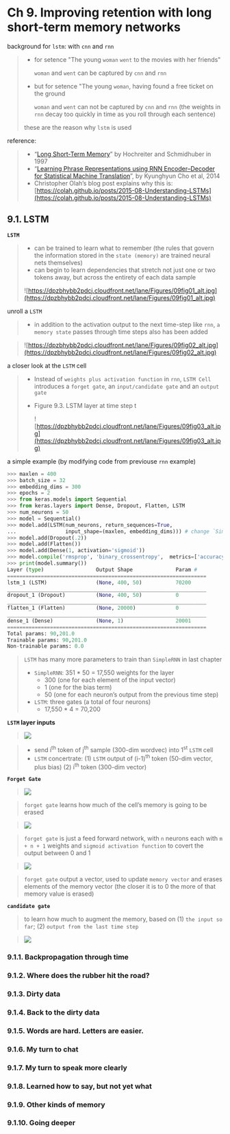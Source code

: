 # Ch 9. Improving retention with long short-term memory networks

background for `lstm`: with `cnn` and `rnn`

> * for setence "The young `woman` `went` to the movies with her friends"
> 	
> 	`woman` and `went` can be captured by `cnn` and `rnn` 
> 
> * but for setence "The young `woman`, having found a free ticket on the ground
> 	
> 	`woman` and `went` can not be captured by `cnn` and `rnn` (the weights in `rnn` decay too quickly in time as you roll through each sentence)
> 
> these are the reason why `lstm` is used

reference: 

> * “[Long Short-Term Memory](http://citeseerx.ist.psu.edu/viewdoc/download?doi=10.1.1.676.4320&rep=rep1&type=pdf)” by Hochreiter and Schmidhuber in 1997
> * “[Learning Phrase Representations using RNN Encoder–Decoder for Statistical Machine Translation]( https://arxiv.org/pdf/1406.1078.pdf)”, by Kyunghyun Cho et al, 2014
> * Christopher Olah’s blog post explains why this is: [https://colah.github.io/posts/2015-08-Understanding-LSTMs](https://colah.github.io/posts/2015-08-Understanding-LSTMs)

## 9.1. LSTM

<b>`LSTM`</b>

> * can be trained to learn what to remember (the rules that govern the information stored in the `state (memory)` are trained neural nets themselves)
> * can begin to learn dependencies that stretch not just one or two tokens away, but across the entirety of each data sample
> 
> ![https://dpzbhybb2pdcj.cloudfront.net/lane/Figures/09fig01_alt.jpg](https://dpzbhybb2pdcj.cloudfront.net/lane/Figures/09fig01_alt.jpg)

unroll a `LSTM`

> * in addition to the activation output to the next time-step like `rnn`, `a memory state` passes through time steps also has been added

> ![https://dpzbhybb2pdcj.cloudfront.net/lane/Figures/09fig02_alt.jpg](https://dpzbhybb2pdcj.cloudfront.net/lane/Figures/09fig02_alt.jpg)

a closer look at the `LSTM` cell

> * Instead of `weights plus activation function` in `rnn`, `LSTM Cell` introduces a `forget gate`, an `input/candidate gate` and an `output gate`
>
> * Figure 9.3. LSTM layer at time step t</br>
> 
>   ![https://dpzbhybb2pdcj.cloudfront.net/lane/Figures/09fig03_alt.jpg](https://dpzbhybb2pdcj.cloudfront.net/lane/Figures/09fig03_alt.jpg)

a simple example (by modifying code from previouse `rnn` example)

~~~python
>>> maxlen = 400
>>> batch_size = 32
>>> embedding_dims = 300
>>> epochs = 2
>>> from keras.models import Sequential
>>> from keras.layers import Dense, Dropout, Flatten, LSTM
>>> num_neurons = 50
>>> model = Sequential()
>>> model.add(LSTM(num_neurons, return_sequences=True,
...                input_shape=(maxlen, embedding_dims))) # change `SimpleRNN` to `LSTM`
>>> model.add(Dropout(.2))
>>> model.add(Flatten())
>>> model.add(Dense(1, activation='sigmoid'))
>>> model.compile('rmsprop', 'binary_crossentropy',  metrics=['accuracy'])
>>> print(model.summary())
Layer (type)                 Output Shape              Param #
=================================================================
lstm_1 (LSTM)                (None, 400, 50)           70200
_________________________________________________________________
dropout_1 (Dropout)          (None, 400, 50)           0
_________________________________________________________________
flatten_1 (Flatten)          (None, 20000)             0
_________________________________________________________________
dense_1 (Dense)              (None, 1)                 20001
=================================================================
Total params: 90,201.0
Trainable params: 90,201.0
Non-trainable params: 0.0
~~~

> `LSTM` has many more parameters to train than `SimpleRNN` in last chapter
>
> * `SimpleRNN`: 351 * 50 = 17,550 weights for the layer
> 	* 300 (one for each element of the input vector)
> 	* 1 (one for the bias term)
> 	* 50 (one for each neuron’s output from the previous time step)
> * `LSTM`: three gates (a total of four neurons)
> 	* 17,550 * 4 = 70,200

<b>`LSTM` layer inputs</b>

> ![](https://dpzbhybb2pdcj.cloudfront.net/lane/Figures/09fig04_alt.jpg)

> * send i<sup>th</sup> token of j<sup>th</sup> sample (300-dim wordvec) into 1<sup>st</sup> `LSTM` cell
> * `LSTM` concertrate: (1) `LSTM` output of (i-1)<sup>th</sup> token (50-dim vector, plus bias) (2) i<sup>th</sup> token (300-dim vector)

<b>`Forget Gate`</b>

> ![](https://dpzbhybb2pdcj.cloudfront.net/lane/Figures/09fig05_alt.jpg)

> `forget gate` learns how much of the cell’s memory is going to be erased

> ![](https://dpzbhybb2pdcj.cloudfront.net/lane/Figures/09fig06_alt.jpg)

> `forget gate` is just a feed forward network, with `n` neurons each with `m + n + 1` weights and `sigmoid activation function` to covert the output between 0 and 1

> ![](https://dpzbhybb2pdcj.cloudfront.net/lane/Figures/09fig07_alt.jpg) 

> `forget gate` output a vector, used to update `memory vector` and erases elements of the memory vector (the closer it is to 0 the more of that memory value is erased)

<b>`candidate gate`</b>

> to learn how much to augment the memory, based on (1) `the input so far`; (2) `output from the last time step`

> ![](https://dpzbhybb2pdcj.cloudfront.net/lane/Figures/09fig08_alt.jpg)





### 9.1.1. Backpropagation through time

### 9.1.2. Where does the rubber hit the road?

### 9.1.3. Dirty data

### 9.1.4. Back to the dirty data

### 9.1.5. Words are hard. Letters are easier.

### 9.1.6. My turn to chat

### 9.1.7. My turn to speak more clearly

### 9.1.8. Learned how to say, but not yet what

### 9.1.9. Other kinds of memory

### 9.1.10. Going deeper